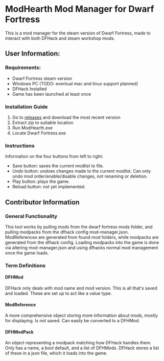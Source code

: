 ﻿# ModHearth Mod Manager for Dwarf Fortress
This is a mod manager for the steam version of Dwarf Fortress, made to interact with both DFHack and steam workshop mods.

## User Information:

### Requirements:
- Dwarf Fortress steam version
- Windows PC (TODO: eventual mac and linux support planned)
- DFHack Installed
- Game has been launched at least once

### Installation Guide
1. Go to [releases]([https://www.google.ca](https://github.com/ch3mbot/ModHearth/releases/tag/v0.0.3-beta)) and download the most recent version 
2. Extract zip to suitable location
3. Run ModHearth.exe
4. Locate Dwarf Fortress.exe

### Instructions
Information on the four buttons from left to right:
- Save button: saves the current modlist to file.
- Undo button: undoes changes made to the current modlist. Can only undo mod order/enable/disable changes, not renaming or deletion.
- Play button: plays the game.
- Reload button: not yet implemented.

## Contributor Information

### General Functionality
This tool works by pulling mods from the dwarf fortress mods folder, and pulling modpacks from the dfhack config mod-manager.json.
ModReferences are generated from found mod folders, while modpacks are generated from the dfhack config.
Loading modpacks into the game is done via altering mod-manager.json and using dfhacks normal mod management once the game loads.

### Term Definitions
#### DFHMod
DFHack only deals with mod name and mod version. This is all that's saved and loaded.
These are set up to act like a value type.  

#### ModReference
A more comprehensive object storing more information about mods, mostly for displaying. Is not saved.
Can easily be converted to a DFHMod.

#### DFHModPack
An object representing a modpack matching how DFHack handles them. Only has a name, a bool default, and a list of DFHMods.
DFHack stores a list of these in a json file, which it loads into the game. 
